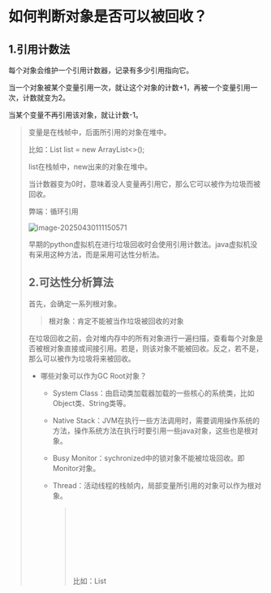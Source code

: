 # 如何判断对象是否可以被回收？

## 1.引用计数法

每个对象会维护一个引用计数器，记录有多少引用指向它。

当一个对象被某个变量引用一次，就让这个对象的计数+1，再被一个变量引用一次，计数就变为2。

当某个变量不再引用该对象，就让计数-1。

> 变量是在栈帧中，后面所引用的对象在堆中。
>
> 比如：List<Object> list = new ArrayList<>();
>
> list在栈帧中，new出来的对象在堆中。 

当计数器变为0时，意味着没人变量再引用它，那么它可以被作为垃圾而被回收。

弊端：循环引用

![image-20250430111150571](https://wsb-typora-picture.oss-cn-chengdu.aliyuncs.com/picgo/202504301111707.png)

早期的python虚拟机在进行垃圾回收时会使用引用计数法。java虚拟机没有采用这种方法，而是采用可达性分析法。

## 2.可达性分析算法

首先，会确定一系列根对象。

> 根对象：肯定不能被当作垃圾被回收的对象

在垃圾回收之前，会对堆内存中的所有对象进行一遍扫描，查看每个对象是否被根对象直接或间接引用。若是，则该对象不能被回收。反之，若不是，那么可以被作为垃圾将来被回收。

- 哪些对象可以作为GC Root对象？

  - System Class：由启动类加载器加载的一些核心的系统类，比如Object类、String类等。

  - Native Stack：JVM在执行一些方法调用时，需要调用操作系统的方法，操作系统方法在执行时要引用一些java对象，这些也是根对象。

  - Busy Monitor：sychronized中的锁对象不能被垃圾回收。即Monitor对象。

  - Thread：活动线程的栈帧内，局部变量所引用的对象可以作为根对象。

    > 比如：List<Object> list = new ArrayList<>(); 中这个ArrayList对象是根对象。
    >
    > 而当list = null后，没有变量再引用它，它就不再是根对象，可以被回收了。

## 3.五种引用

![](https://wsb-typora-picture.oss-cn-chengdu.aliyuncs.com/picgo/202504301428744.png)

实线：表示强引用

虚线：软弱虚终结期引用

### 3.1强引用

- 我们常用的new一个对象将其赋值给一个变量。那么这个变量就强引用了这个对象。

- 只有所有 GC Root 对象都不通过【强引用】引用该对象，该对象A1才能被垃圾回收

### 3.2软引用（SoftReference）

- 在垃圾回收后，内存仍不足时会再次出发垃圾回收，回收 没有其他强引用引用 仅有软引用 引用的对象。 

- 可以配合引用队列来释放软引用自身。

  > 软引用自身也是一个对象，如果在它创建时给他分配了一个引用队列（也可以不配合引用队列使用），那么在它所引用的对象A2被回收时，软引用对象就会进入这个队列。弱引用也是类似。
  >
  > 因为，不论是软引用还是弱引用，他们自身也要占用一定的内存。因为他们可能还被强引用引用着，如果想对他们占用的内存做进一步的释放，需要使用引用队列去找到他们。
  >
  > <img src="https://wsb-typora-picture.oss-cn-chengdu.aliyuncs.com/picgo/202504301443841.png" alt="image-20250430144313777" style="zoom:50%;" />

### 3.3弱引用（WeakReference）

- 在垃圾回收时，无论内存是否充足，都会回收 没有其他强引用引用 弱引用 引用的对象 。
- 可以配合引用队列来释放弱引用自身。

### 3.4虚引用（PhantomReference）

- 虚引用必须配合引用队列使用，即在虚引用对象创建时会关联一个引用队列。
- 主要配合 ByteBuffer使用，当创建ByteBuffer的实现类对象时，就会创建一个名为Cleaner的虚引用对象，ByteBuffer会分配一块直接内存，并且把直接内存的地址传给虚引用对象。
- 当ByteBuffer不被强引用引用时，它可以被回收，但它分配的那个直接内存并不能被java的垃圾回收管理。所以，当ByteBuffer被回收时，让虚引用对象进入引用队列，这个引用队列由 Reference Handler 线程定时的查看有没有新入队Cleaner，如果有，就调用Cleaner的clean方法，clean方法就根据记录的直接内存的地址，调用Unsafe类中的freeMemory方法释放直接内容。保证了直接内存可以被释放，不会造成内存泄漏。

### 3.5终结器引用（FinalReference）

- 终结器引用用必须配合引用队列使用，即在终结器引用对象创建时会关联一个引用队列。
- 所有的java对象都会继承Object类，而Object类中有一个finalize()方法，即终结方法。当这个java对象A4重写了finalize方法，要使用这个方法释放资源时，那么，当没有强引用对象引用他时，会由JVM给他创建一个终结器引用。当A4作为垃圾被回收时，会把终结器引用加入到引用队列中，此时，A4对象还没有被垃圾回收。再由一个优先级很低的线程： Finalizer 线程，在某些时候查看这个队列中是否有终结器引用。若有，那就根据终结器引用找到被引用对象A4并调用它的 finalize  方法，下次垃圾回收时就会回收A4，这个终结器引用也被回收了。
- finalize 方法工作效率很低。因为，第一次回收A4时不能真正被回收掉，而是先要把他的终结器引用入队。并且Finalizer线程的优先级很低，这个finalize 方法被执行的机会很少，所以可能造成A4的finalize 方法迟迟不被调用，这个对象占用的内存也迟迟得不到释放。所以 不推荐使用finalize释放资源。

# 回收算法

## 1.标记清除

<img src="https://wsb-typora-picture.oss-cn-chengdu.aliyuncs.com/picgo/202504301636253.png" alt="image-20250430163645995" style="zoom: 33%;" />

**两阶段：**

- 标记：通过可达性分析，标记出所有需要回收的对象。

- 清除：释放垃圾占用的空间。

  > 释放并不是把其中的每个字节进行清零操作，而是把内存的起始和结束的地址记录在空闲的地址列表中，下次在分配新对象的内存时，就到该列表中去找，看是否有足够的空间容纳新对象。

**弊端：**

- 造成大量的内存碎片

## 2.标记整理

<img src="https://wsb-typora-picture.oss-cn-chengdu.aliyuncs.com/picgo/202504301643406.png" alt="image-20250430164334230" style="zoom:33%;" />

标记-整理算法的“标记”过程与“标记-清除算法”的标记过程一致，但标记之后不会直接清理。而是将所有存活对象都移动到内存的一端。移动结束后直接清理掉剩余部分。解决了空间碎片的问题。

**弊端：**

- 效率较低

## 3.复制

<img src="https://wsb-typora-picture.oss-cn-chengdu.aliyuncs.com/picgo/202504301644061.png" alt="image-20250430164406033" style="zoom:50%;" />

将内存分成两块，每次申请内存时都使用其中的一块，当内存不够时，将这一块内存中所有存活的复制到另一块上。然后再把已使用的内存整个清理掉。解决了空间碎片的问题。

**弊端：**

- 每次在申请内存时，都只能使用一半的内存空间。内存利用率严重不足。
- 在 GC 之后存活对象较少的情况下效率比较高，但如果存活对象比较多时，会执行较多的复制操作，效率就会下降。

## 4.分代回收

![image-20250430164424442](https://wsb-typora-picture.oss-cn-chengdu.aliyuncs.com/picgo/202504301644563.png)

将内存划分成了新生代和老年代。对象创建时，一般在新生代申请内存，当经历一次 GC 之后如果对还存活，那么对象创建时，一般在新生代申请内存，当经历一次 GC 之后如果对还存活，那么对象对象还存活，那么该对象会进入老年代。







# 类加载与字节码

```java
package cn.itcast.jvm.t5;
 // HelloWorld 示例
public class HelloWorld {
 	public static void main(String[] args) {
 		System.out.println("hello world");
 	}
}
```

编译为 HelloWorld.class 后:

```
 0000000 ca fe ba be 00 00 00 34 00 23 0a 00 06 00 15 09
 0000020 00 16 00 17 08 00 18 0a 00 19 00 1a 07 00 1b 07
 0000040 00 1c 01 00 06 3c 69 6e 69 74 3e 01 00 03 28 29
 0000060 56 01 00 04 43 6f 64 65 01 00 0f 4c 69 6e 65 4e
 0000100 75 6d 62 65 72 54 61 62 6c 65 01 00 12 4c 6f 63
 0000120 61 6c 56 61 72 69 61 62 6c 65 54 61 62 6c 65 01
 0000140 00 04 74 68 69 73 01 00 1d 4c 63 6e 2f 69 74 63
 0000160 61 73 74 2f 6a 76 6d 2f 74 35 2f 48 65 6c 6c 6f
 0000200 57 6f 72 6c 64 3b 01 00 04 6d 61 69 6e 01 00 16
 0000220 28 5b 4c 6a 61 76 61 2f 6c 61 6e 67 2f 53 74 72
 0000240 69 6e 67 3b 29 56 01 00 04 61 72 67 73 01 00 13
 0000260 5b 4c 6a 61 76 61 2f 6c 61 6e 67 2f 53 74 72 69
 0000300 6e 67 3b 01 00 10 4d 65 74 68 6f 64 50 61 72 61
 0000320 6d 65 74 65 72 73 01 00 0a 53 6f 75 72 63 65 46
 0000340 69 6c 65 01 00 0f 48 65 6c 6c 6f 57 6f 72 6c 64
 0000360 2e 6a 61 76 61 0c 00 07 00 08 07 00 1d 0c 00 1e
 0000400 00 1f 01 00 0b 68 65 6c 6c 6f 20 77 6f 72 6c 64
 0000420 07 00 20 0c 00 21 00 22 01 00 1b 63 6e 2f 69 74
 0000440 63 61 73 74 2f 6a 76 6d 2f 74 35 2f 48 65 6c 6c
 0000460 6f 57 6f 72 6c 64 01 00 10 6a 61 76 61 2f 6c 61
 0000500 6e 67 2f 4f 62 6a 65 63 74 01 00 10 6a 61 76 61
 0000520 2f 6c 61 6e 67 2f 53 79 73 74 65 6d 01 00 03 6f
 0000540 75 74 01 00 15 4c 6a 61 76 61 2f 69 6f 2f 50 72
 0000560 69 6e 74 53 74 72 65 61 6d 3b 01 00 13 6a 61 76
 0000600 61 2f 69 6f 2f 50 72 69 6e 74 53 74 72 65 61 6d
 0000620 01 00 07 70 72 69 6e 74 6c 6e 01 00 15 28 4c 6a
 0000640 61 76 61 2f 6c 61 6e 67 2f 53 74 72 69 6e 67 3b
 0000660 29 56 00 21 00 05 00 06 00 00 00 00 00 02 00 01
 0000700 00 07 00 08 00 01 00 09 00 00 00 2f 00 01 00 01
 0000720 00 00 00 05 2a b7 00 01 b1 00 00 00 02 00 0a 00
 0000740 00 00 06 00 01 00 00 00 04 00 0b 00 00 00 0c 00
 0000760 01 00 00 00 05 00 0c 00 0d 00 00 00 09 00 0e 00
 0001000 0f 00 02 00 09 00 00 00 37 00 02 00 01 00 00 00
 0001020 09 b2 00 02 12 03 b6 00 04 b1 00 00 00 02 00 0a
 0001040 00 00 00 0a 00 02 00 00 00 06 00 08 00 07 00 0b
 0001060 00 00 00 0c 00 01 00 00 00 09 00 10 00 11 00 00
 0001100 00 12 00 00 00 05 01 00 10 00 00 00 01 00 13 00
 0001120 00 00 02 00 14
```



## 1. 类文件结构

根据JVM规范，类文件结构：（各厂商在实现JVM时必须遵从该规范）

```
ClassFile {
    u4             magic; // 魔术
    u2             minor_version;// 小版本号
    u2             major_version;// 主版本号
    u2             constant_pool_count;// 常量池的数量
    cp_info        constant_pool[constant_pool_count-1];// 常量池信息
    u2             access_flags;// 访问修饰。（例如：该类是公共的还是私有的）
    u2             this_class;//当前类信息
    u2             super_class;//父类名信息
    u2             interfaces_count;//接口数量
    u2             interfaces[interfaces_count];//一个类可以实现多个接口
    u2             fields_count;//类中字段数量
    field_info     fields[fields_count];//一个类可以有多个字段
    u2             methods_count;//类中方法数量
    method_info    methods[methods_count];//一个类可以有个多个方法
    u2             attributes_count;//此类的属性表中的属性数。（类的附加属性信息）
    attribute_info attributes[attributes_count];//属性表集合
}
```

u4代表4个字节。

### 1.1 魔数

所有文件都有一个自己的特定类型，例如：java文件用4个字节表示这是一个java class文件，而不是其他的文件。

不同的文件有不同的魔数信息。例如，一个png或者jdp图片，它们的魔数信息是不同的。即魔数：标识该文件是什么类型。

java中，0~3字节，表示它是否是class类型文件，用 ca fe ba be表示。咖啡baby。

### 1.2 版本

4~7字节，表示类的版本。例如：00 00 00 34。这里小版本没有表示出来。主版本为00 34（16进制->10进制为 52）表示 jdk 8。 51 表示 jdk7。53 表示 jdk9。

### 1.3 常量池

8~9字节，表示常量池长度，常量池中项的数目。例如：00 23（16进制->10进制为 35）表示常量池中一共有35项（#1~#34项），注意：#0项不计入，也没有值。即，最终有34项。

![image-20250324115418546](https://wsb-typora-picture.oss-cn-chengdu.aliyuncs.com/picgo/202503241154655.png)

第#1项 0a表示该常量项是什么类型。需要查表。例如：0a（10）-> CONSTANT_methodref 方法引用信息。方法信息的长度是固定的，接下来的4个字节就代表方法相关信息。例如：前两个字节为 00 06 代表 它引用了常量池中第#6项，代表方法的所属类。通过一层层查找，知道了 它是Object类的方法。具体是哪个方法，查看后两个字节为 00 15（21）代表它引用了常量池中第#21项，代表方法名信息。综上，第#1项 是Object类下的无参构造方法。即，通过 0a 00 06 00 15 我们可以知道：在常量池中有一项定义了方法，方法所属类和方法名通过查常量池中另外两项也可以知道。

第#2项 09 -> CONSTANT_Fieldref，表示是Field信息。后4个字节00 16（22） 00 17 （23）表示引用了常量池中#22和#23项获得该成员变量的所属类和成员变量名。综上，第#2项是System类下的一个成员变量，成员变量的名字是out，成员变量类型是PrintStream。

第#3项08 -> CONSTANT_String，表示一个字符串常量名称，后两个字节 00 18（24）表示引用了常量池中#24项。综上，第#3项是字符串常量“hello world”。

第#4项0a -> CONSTANT_methodref表示一个方法引用信息。后4个字节 00 19（25） 00 1a（26）表示引用了常量池中#25和#26项。综上，第#4项是 PrintStream类下的println方法，方法参数类型是String类，返回值类型是void 。

第#5项 07 -> CONSTANT_Class表示是Class信息，后两个字节 00 1b（27）代表 去查常量池中第#27项。是本类的信息。

第#6项 07 -> CONSTANT_Class表示是Class信息，后两个字节 00 1c（28）代表 去查常量池中第#28项，就知道Class信息了。是父类的信息。

第#7项 01 -> CONSTANT_Utf8表示是一个Utf8串，后两个字节00 06 表示该Utf8串的长度 6个字节。那么，查看接下来的6个字节 3c 69 6e 69 74 3e，转换成字符是 <init>。表示是一个init方法，即构造方法。 

第#8项 01 -> CONSTANT_Utf8表示是一个Utf8串，后两个字节00 03 表示该Utf8串的长度 3个字节。那么，查看接下来的3个字节 28 29 56 转换成字符是 ()V 。表示无参、无返回值。

第#9项 01 -> CONSTANT_Utf8表示是一个Utf8串，后两个字节00 04 表示该Utf8串的长度 4个字节。那么，查看接下来的4个字节，转换成字符是 Code。 代表方法的一个属性。字节码。

第#10项 01 -> CONSTANT_Utf8表示是一个Utf8串，后两个字节00 0f 表示该Utf8串的长度 15个字节。那么，查看接下来的15个字节，转换成字符是 LineNumberTable。 代表方法的一个属性。方法的行号表。

第#11项 01 -> CONSTANT_Utf8表示是一个Utf8串，后两个字节00 12 表示该Utf8串的长度 18个字节。那么，查看接下来的18个字节，转换成字符是 LocalVariableTable。 代表方法的一个属性。方法的本地变量表。

第#12项 01 -> CONSTANT_Utf8表示是一个Utf8串，后两个字节00 04 表示该Utf8串的长度 4个字节。那么，查看接下来的4个字节，转换成字符是 this。 

第#13项 01 -> CONSTANT_Utf8表示是一个Utf8串，后两个字节00 1d 表示该Utf8串的长度29个字节。那么，查看接下来的29个字节，转换成字符是 Lcn/itcast/jvm/t5/HeloWorld;。在字节码中，L开头，分号结尾，表示一个具体的类型。中间是类型的全路径。

第#14项 01 -> CONSTANT_Utf8表示是一个Utf8串，后两个字节00 04 表示该Utf8串的长度 4个字节。那么，查看接下来的4个字节，转换成字符是 main。

第#15项 01 -> CONSTANT_Utf8表示是一个Utf8串，后两个字节00 16 表示该Utf8串的长度 22个字节。那么，查看接下来的22个字节，转换成字符是 ([Ljava/lang/String;)V。表示字符串类型的数组。[表示是一个数组。返回值类型是void。

第#16项 01 -> CONSTANT_Utf8表示是一个Utf8串，后两个字节00 04 表示该Utf8串的长度 4个字节。那么，查看接下来的4个字节，转换成字符是 args。

第#17项 01 -> CONSTANT_Utf8表示是一个Utf8串，后两个字节00 13 表示该Utf8串的长度 19个字节。那么，查看接下来的19个字节，转换成字符是 [Ljava/lang/String;。进一步描述了一下args参数的类型，是一个字符串数组。

第#18项 01 -> CONSTANT_Utf8表示是一个Utf8串，后两个字节00 10 表示该Utf8串的长度 16个字节。那么，查看接下来的16个字节，转换成字符是 MethodParameters。代表方法的一个属性。方法的参数名称信息。

第#19项 01 -> CONSTANT_Utf8表示是一个Utf8串，后两个字节00 0a 表示该Utf8串的长度 10个字节。那么，查看接下来的10个字节，转换成字符是 SourceFile。代表类的一个属性。类的源文件。

第#20项 01 -> CONSTANT_Utf8表示是一个Utf8串，后两个字节00 0f 表示该Utf8串的长度 15个字节。那么，查看接下来的15个字节，转换成字符是 HelloWorld.java。即第#19 #20项结合起来就是，这个类的源文件是HelloWorld.java。

第#21项 0c ->  CONSTANT_NameAndType表示 名称+类型。后4个字节 00 07 00 08 代表引用了常量池中#7 #8两项，用来确定方法的名称和方法的参数类型、返回值类型。

第#22项 07 ->  CONSTANT_Class表示是Class信息。后两个字节 00 1d（29）引用了常量池中第#29项。

第#23项 0c ->  CONSTANT_NameAndType表示 名称+类型。后4个字节 00 1e（30） 00 1f（31） 代表引用了常量池中#30 #31两项，用来确定成员变量的名称和成员变量的类型。

第#24项 01-> CONSTANT_Utf8表示是一个Utf8串。后两个字节 00 0f（15） 代表 该Utf8串的长度 15个字节。那么，查看接下来的15个字节 00 0b 68 65 6c 6c 6f 20 77 6f 72 6c 64 ，转换成字符是 hello world。

第#25项 07 ->  CONSTANT_Class表示是Class信息。后两个字节 00 20（32）引用了常量池中第#32项。

第#26项 0c ->  CONSTANT_NameAndType表示 名称+类型。后4个字节 00 21（33） 00 22（34） 代表引用了常量池中#33 #34两项。用来确定方法的名称和方法的参数类型、返回值类型。

第#27项 01-> CONSTANT_Utf8表示是一个Utf8串。后两个字节 00 1b（27）代表 该Utf8串的长度 27个字节。那么，查看接下来的27个字节，转换成字符是 cn/itcast/jvm/t5/HelloWorld。即该类文件的包名+类名，即全限定名。

第#28项 01-> CONSTANT_Utf8表示是一个Utf8串。后两个字节 00 10（16）代表 该Utf8串的长度 16个字节。那么，查看接下来的16个字节 6a 61 76 61 2f 6c 61 6e 67 2f 4f 62 6a 65 63 74，转换成字符是 java/lang/Object。表示这个是一个Object类。

第#29项 01-> CONSTANT_Utf8表示是一个Utf8串。后两个字节 00 10（16）代表 该Utf8串的长度 16个字节。那么，查看接下来的16个字节 6a 61 76 61 2f 6c 61 6e 67 2f 53 79 73 74 65 6d，转换成字符是java/lang/System。表示这个是一个System类。

第#30项 01-> CONSTANT_Utf8表示是一个Utf8串。后两个字节 00 03 代表 该Utf8串的长度 3个字节。那么，查看接下来的3个字节 6f 75 74 ，转换成字符是 out 。

第#31项 01-> CONSTANT_Utf8表示是一个Utf8串。后两个字节 00 15（21）代表 该Utf8串的长度 21个字节。那么，查看接下来的21个字节 4c 6a 61 76 61 2f 69 6f 2f 50 72 69 6e 74 53 74 72 65 61 6d 3b 转换成字符是java/io/PrintStream。表示这个是一个PrintStream类。

第#32项 01-> CONSTANT_Utf8表示是一个Utf8串。后两个字节 00 13（19）代表 该Utf8串的长度 19个字节。那么，查看接下来的19个字节，转换成字符是java/io/PrintStream。表示这个是一个PrintStream类。

第#33项 01-> CONSTANT_Utf8表示是一个Utf8串。后两个字节 00 07 代表 该Utf8串的长度 7 个字节。那么，查看接下来的7个字节，转换成字符是 println。

第#34项 01-> CONSTANT_Utf8表示是一个Utf8串。后两个字节 00 15（21）代表 该Utf8串的长度 21个字节。那么，查看接下来的21个字节，转换成字符是 (java/lang/String;)V。表示println方法的参数类型是String类，返回值类型是void。

### 1.4 访问标识与继承信息

![image-20250324155934051](https://wsb-typora-picture.oss-cn-chengdu.aliyuncs.com/picgo/202503241605060.png)

ACC_SUPER：表示一个类。

ACC_SYNTHETIC：表示是人工合成的，不是源代码。

ACC_ANNOTATION：表示是一个注解。

在常量池看完之后，接着往后看。

比如，后面两个字节是 00 21，那么查上面的表，看哪几项加起来是 00 21。可以看到，00 20 + 00 01 = 00 21。表示它是一个公共的类。

再往后两个字节是 00 05 表示本类的全限定名，从常量池中第#5项中找。

再往后两个字节是 00 06 表示父类的全限定名，从常量池中第#6项中找。

再往后两个字节是 00 00 表示接口的数量。这里为0，如果有的话 后面还会有一些接口的信息。

# 内存模型（Java Memory  Model-JMM）

JMM 定义了一套在**多线程**读写共享数据时（成员变量、数组）时，对数据的可见性、有序 性、和原子性的规则和保障

## 1.原子性

### 1.1问题

两个线程对初始值为 0 的静态变量一个做自增，一个做自减，各做 5000 次，结果不一定是0.

因为 Java 中对静态变量的自增，自减并不是原子操作。

例如，如对于 i++ 而言（i 为静态变量），实际会产生如下的 JVM 字节码指令：

```
getstatic   i  // 获取静态变量i的值
iconst_1       // 准备常量1
iadd           // 加法
putstatic   i  // 将修改后的值存入静态变量i
```

java的内存模型：分为主内存和工作内存。

静态变量的自增和自减需要在主存和线程内存中进行数据交换。

![image-20250401155757723](https://wsb-typora-picture.oss-cn-chengdu.aliyuncs.com/picgo/202504011558980.png)

如果是单线程：顺序执行，不会交错执行。

```
// 假设i的初始值为0
getstatic     i  // 线程1：获取静态变量i的值 线程内i=0
iconst_1         // 线程1：准备常量1
iadd             // 线程1：自增，线程内i=1
putstatic     i  // 线程1：将修改后的值存入静态变量i 静态变量i=1

getstatic     i  // 线程1：获取静态变量i的值 线程内i=1
iconst_1         // 线程1：准备常量1
isub             // 线程1：自减，线程内i=0
putstatic     i  // 线程1：将修改后的值存入静态变量i 静态变量i=0
```

如果是多线程：由于cpu的时间片抢占式算法，因此会交错执行。

出现负数的情况：

```
// 假设i的初始值为0
getstatic     i  // 线程1：获取静态变量i的值 线程内i=0
getstatic     i  // 线程2：获取静态变量i的值 线程内i=0
iconst_1         // 线程1：准备常量1
iadd  			 // 线程1：自增，线程内i=1
putstatic     i  // 线程1：将修改后的值存入静态变量i 静态变量i=1
iconst_1         // 线程2：准备常量1
isub             // 线程2：自减，线程内i=-1
putstatic     i  // 线程2：将修改后的值存入静态变量i 静态变量i=-1
```

出现正数的情况：

```
// 假设i的初始值为0
getstatic     i  // 线程1：获取静态变量i的值 线程内i=0
getstatic     i  // 线程2：获取静态变量i的值 线程内i=0
iconst_1         // 线程1：准备常量1
iadd  			 // 线程1：自增，线程内i=1
iconst_1         // 线程2：准备常量1
isub             // 线程2：自减，线程内i=-1
putstatic     i  // 线程2：将修改后的值存入静态变量i 静态变量i=-1
putstatic     i  // 线程1：将修改后的值存入静态变量i 静态变量i=1
```

### 1.2解决方法

通过**synchonized**（同步关键字）保证原子性

```java
synchronized( 对象 ) { // 两个线程锁住的必须是同一个对象
	要作为原子操作代码
}
```

## 2.可见性

### 2.1问题

main 线程对 run 变量的修改对于 t 线程不可见，导致了 t 线程无法停止：

```java
static boolean run = true;

public static void main(String[] args) throws InterruptedException {
    Thread t = new Thread(() -> {
        while (run) {
            // .... 这里的循环会一直运行
        }
    });

    t.start();  // ① 启动子线程 t

    Thread.sleep(1000); // ② 主线程睡眠 1 秒

    run = false; // ③ 主线程修改 run 变量
}
```

分析：

1. 初始状态， t 线程刚开始从主内存读取了 run 的值到工作内存。

![image-20250401162421908](https://wsb-typora-picture.oss-cn-chengdu.aliyuncs.com/picgo/202504011624984.png)

2.因为 t 线程要频繁从主内存中读取 run 的值（每次while都会去读），JIT 编译器会将 run 的值缓存至自己工作内存中的高 速缓存中，减少对主存中 run 的访问，提高效率

![image-20250401162444465](https://wsb-typora-picture.oss-cn-chengdu.aliyuncs.com/picgo/202504011624538.png)

3.1 秒之后，main 线程修改了 run 的值，并同步至主存，而 t 是从自己工作内存中的高速缓存中读 取这个变量的值，结果永远是旧值

![![](https://wsb-typora-picture.oss-cn-chengdu.aliyuncs.com/picgo/202504011625401.png)](https://wsb-typora-picture.oss-cn-chengdu.aliyuncs.com/picgo/202504011625401.png)

### 2.2解决方法

**volatile**（易变关键字）

可以用来修饰成员变量和静态成员变量，他可以避免线程从自己的工作缓存中查找变量的值，必须到主内存中获取它的值，线程操作 volatile 变量都是直接操作主内存中的对应变量。

### 2.3可见性

上述例子体现的就是可见性，它保证的是在多个线程之间，一个线程对 volatile 变量的修改对另一 个线程可见， 但不能保证原子性，仅适用于在一个写线程，多个读线程的情况。

即保证一个线程对 volatile 变量进行写操作后，其他线程读该 volatile 变量时可以读取到最新值。但是，在出现原子性问题时，是线程1已经读取到了变量，然后另线程2抢占了cpu执行权，那么当执行权回到线程1时，它不会再去主内存中读该变量，而是直接用之前已经读到的进行操作，因为volatile失效。

> synchronized 语句块既可以保证代码块的原子性，也同时保证代码块内变量的可见性。但缺点是 synchronized是属于重量级操作，性能相对更低。而volatile只能保证可见性。属于轻量级操作。

> synchronized可以保证原子性是因为：
>
> JMM规定了`synchronized` 的两大特性：
>
> 1.进入 `synchronized` 代码块时，必须从主内存读取共享变量的最新值（保证可见性）。
>
> 2.退出 `synchronized` 代码块时，必须将变量的修改刷新回主内存（保证修改对其他线程可见）。

### 2.4扩展

当在上述while循环中加入了：

```java
 System.out.println() // 例如: System.out.println(1) 
```

那么，此时不加volatile关键字也可以。

这是因为：

![image-20250401163905618](https://wsb-typora-picture.oss-cn-chengdu.aliyuncs.com/picgo/202504011639741.png)

println方法内部使用了synchronized关键字，要对当前this，即PrintStream进行同步。那么就会强制当前线程读取主内存中的值，破坏了JIT的优化。

## 3.有序性

### 3.1问题

```java
    int num = 0;
    boolean ready = false;

    // 线程1 执行此方法
    public void actor1(I_Result r) {
        if (ready) {
            r.r1 = num + num;
        } else {
            r.r1 = 1;
        }
    }

    // 线程2 执行此方法
    public void actor2(I_Result r) {
        num = 2;
        ready = true;
    }
```

其中， I_Result 是一个对象，有一个属性 r1 用来保存结果。结果有几种？

分析：

1.线程1 先执行，这时 ready = false，所以进入 else 分支结果为 1

2.线程2 先执行 num = 2，但没来得及执行 ready = true，线程1 执行，还是进入 else 分支，结果为1

3.线程2 执行到 ready = true，线程1 执行，这回进入 if 分支，结果为 4（执行了num）

**4.**线程2 执行 ready = true，切换到线程1，进入 if 分支，相加为 0，再切回线程2 执行  num = 2。

上述第4种现象叫做**指令重排**，是 JIT 编译器在运行时的一些优化。

### 3.2解决方法

加上volatile关键字可以禁用指令重排。

```java
volatile boolean ready = false;
```

### 3.3有序性理解

JVM 会在不影响正确性的前提下，调整语句的执行顺序

```java
static int i;
static int j;
 // 在某个线程内执行如下赋值操作
i = ...; // 较为耗时的操作
j = ...; 
```

可以看到，先执行 i  还是 先执行  j ，对最终的结果不会产生影响。所以，上面代码真正执行时，既可以是

```java
i = ...; // 较为耗时的操作
j = ...;
```

也可以是

```java
j = ...;
i = ...; // 较为耗时的操作
```

这种特性称之为『指令重排』。在单线程情况下没有问题，但在多线程情况下就会出现问题。

例如：著名的 double-checked  locking（双重判定锁） 模式实现单例

```java
public final class Singleton {
    private static Singleton INSTANCE = null;

    private Singleton() { }

    public static Singleton getInstance() {
        // 实例没创建，才会进入内部的 synchronized 代码块
        if (INSTANCE == null) {            
            synchronized (Singleton.class) {
                // 也许有其它线程已经创建实例，所以再判断一次
                if (INSTANCE == null) {
                    INSTANCE = new Singleton();
                }
            }
        }
        return INSTANCE;
    }
}
```

以上的实现特点是： 

1.懒惰实例化 

2.首次使用创建实例时调用getInstance()才使用synchronized加锁，后续再创建实例时无需加锁（如果直接给getInstance方法上加锁，粒度就太大了，每次调用方法都会加锁）

但在多线程环境下，上面的代码是有问题的，他没有考虑指令重排的问题。

`INSTANCE = new Singleton() `对应的字节码为：

```
0:   new           #2      // class cn/itcast/jvm/t4/Singleton （创建 Singleton 对象：先给对象分配空间，执行结果																	会把对象的引用放入操作数栈）
3:   dup                   // （操作数栈把这个引用复制了一份，此时，栈顶有两个对象的引用）
4:   invokespecial #3      // Method "<init>":()V （第一个对象引用地址交给invokespecial调用构造方法<init>）
7:   putstatic     #4      // Field （第二个对象引用地址交给putstatic给INSTANCE静态变量赋值）
```

其中 4 7 两步的顺序不是固定的，也许 jvm 会指令重排优化为：先将引用地址赋值给 INSTANCE 变量后，再执行 构造方法，如果两个线程 t1，t2 按如下时间序列执行：

```
时间1  t1 线程执行到 INSTANCE = new Singleton(); 
时间2  t1 线程分配空间，为Singleton对象生成了引用地址（0 处）
时间3  t1 线程将引用地址赋值给 INSTANCE，这时 INSTANCE != null（7 处）
时间4  t2 线程进入getInstance() 方法，发现 INSTANCE != null（synchronized块外），直接返回 INSTANCE
时间5  t1 线程执行Singleton的构造方法（4 处）
```

这时 t1 还未完全将构造方法执行完毕，如果在构造方法中要执行很多初始化操作，那么 t2 拿到的是将 是一个未初始化完毕的单例

对 INSTANCE 使用 volatile 修饰即可，可以禁用指令重排，（在 JDK 5 以上的版本的 volatile 才 会真正有效）

### 3.4happens-before

happens-before 规定了哪些写操作对其它线程的读操作可见，它是可见性与有序性的一套规则总结， 抛开以下 happens-before 规则，JMM 并不能保证一个线程对共享变量的写，对于其它线程对该共享变 量的读可见

## 4.CAS与原子类

CAS 即  Compare and Swap，它体现的一种乐观锁的思想。配合volatile使用，不同于synchronized，它不会加锁。

比如多个线程要对一个共享的整型变量执行 +1 操作：

```java
// 需要不断尝试
while (true) { 
    int 旧值 = 共享变量;  // 比如拿到了当前值 0。 （将共享变量从主内存中读到工作内存中）
    int 结果 = 旧值 + 1;   // 在旧值 0 的基础上增加 1，正确结果是 1 

    /*
     * compareAndSwap(旧值, 结果) 会尝试把结果赋值给共享变量，赋值的同时会比较旧值和当前的旧值是否相同
     * 这时候如果别的线程把共享变量改成了 5，本线程的正确结果 1 就作废了，
     * 这时候 compareAndSwap 返回 false，重新尝试，直到：
     * compareAndSwap 返回 true，表示我本线程做修改的同时，别的线程没有干扰
     */
    if (compareAndSwap(旧值, 结果)) { 
        // 成功，退出循环
        break;
    }
}
```

获取共享变量时，为了保证该变量的可见性，需要使用 volatile 修饰。结合 CAS 和 volatile 可以实现无 锁并发，适用于竞争不激烈、多核 CPU 的场景下。

- 因为没有使用 synchronized，所以线程不会陷入阻塞，这是效率提升的因素之一 

- 但如果竞争激烈，可以想到重试必然频繁发生，反而效率会受影响
